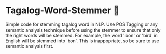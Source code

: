 # Tagalog-Word-Stemmer 📖
Simple code for stemming tagalog word in NLP. Use POS Tagging or any semantic analysis technique before using the stemmer to ensure that only the right words will be stemmed.
For example, the word  'ibon' or 'bird' in English will be stemmed into 'bon'. This is inappopriate, so be sure to use semantic analysis first.

